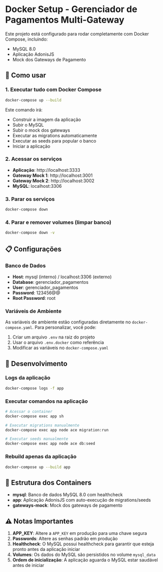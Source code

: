 # Docker Setup - Gerenciador de Pagamentos Multi-Gateway

Este projeto está configurado para rodar completamente com Docker Compose, incluindo:
- MySQL 8.0
- Aplicação AdonisJS
- Mock dos Gateways de Pagamento

## 🚀 Como usar

### 1. Executar tudo com Docker Compose

```bash
docker-compose up --build
```

Este comando irá:
- Construir a imagem da aplicação
- Subir o MySQL
- Subir o mock dos gateways
- Executar as migrations automaticamente
- Executar as seeds para popular o banco
- Iniciar a aplicação

### 2. Acessar os serviços

- **Aplicação**: http://localhost:3333
- **Gateway Mock 1**: http://localhost:3001
- **Gateway Mock 2**: http://localhost:3002
- **MySQL**: localhost:3306

### 3. Parar os serviços

```bash
docker-compose down
```

### 4. Parar e remover volumes (limpar banco)

```bash
docker-compose down -v
```

## 📋 Configurações

### Banco de Dados
- **Host**: mysql (interno) / localhost:3306 (externo)
- **Database**: gerenciador_pagamentos
- **User**: gerenciador_pagamentos
- **Password**: 123456@@
- **Root Password**: root

### Variáveis de Ambiente

As variáveis de ambiente estão configuradas diretamente no `docker-compose.yaml`. Para personalizar, você pode:

1. Criar um arquivo `.env` na raiz do projeto
2. Usar o arquivo `.env.docker` como referência
3. Modificar as variáveis no `docker-compose.yaml`

## 🔧 Desenvolvimento

### Logs da aplicação

```bash
docker-compose logs -f app
```

### Executar comandos na aplicação

```bash
# Acessar o container
docker-compose exec app sh

# Executar migrations manualmente
docker-compose exec app node ace migration:run

# Executar seeds manualmente
docker-compose exec app node ace db:seed
```

### Rebuild apenas da aplicação

```bash
docker-compose up --build app
```

## 📁 Estrutura dos Containers

- **mysql**: Banco de dados MySQL 8.0 com healthcheck
- **app**: Aplicação AdonisJS com auto-execução de migrations/seeds
- **gateways-mock**: Mock dos gateways de pagamento

## ⚠️ Notas Importantes

1. **APP_KEY**: Altere a `APP_KEY` em produção para uma chave segura
2. **Passwords**: Altere as senhas padrão em produção
3. **Healthcheck**: O MySQL possui healthcheck para garantir que esteja pronto antes da aplicação iniciar
4. **Volumes**: Os dados do MySQL são persistidos no volume `mysql_data`
5. **Ordem de inicialização**: A aplicação aguarda o MySQL estar saudável antes de iniciar
